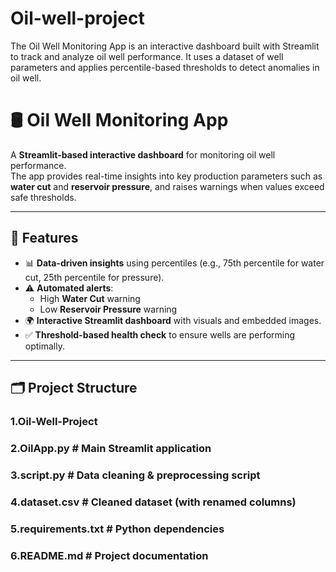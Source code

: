 # Oil-well-project
The Oil Well Monitoring App is an interactive dashboard built with Streamlit to track and analyze oil well performance. It uses a dataset of well parameters and applies percentile-based thresholds to detect anomalies in oil well. 
# 🛢️ Oil Well Monitoring App

A **Streamlit-based interactive dashboard** for monitoring oil well performance.  
The app provides real-time insights into key production parameters such as **water cut** and **reservoir pressure**, and raises warnings when values exceed safe thresholds.

---

## 🚀 Features
- 📊 **Data-driven insights** using percentiles (e.g., 75th percentile for water cut, 25th percentile for pressure).
- ⚠️ **Automated alerts**:
  - High **Water Cut** warning
  - Low **Reservoir Pressure** warning
- 🌍 **Interactive Streamlit dashboard** with visuals and embedded images.
- ✅ **Threshold-based health check** to ensure wells are performing optimally.

---

## 🗂️ Project Structure

### 1.Oil-Well-Project
### 2.OilApp.py # Main Streamlit application
### 3.script.py # Data cleaning & preprocessing script
### 4.dataset.csv # Cleaned dataset (with renamed columns)
### 5.requirements.txt # Python dependencies
### 6.README.md # Project documentation
